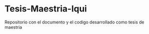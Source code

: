 # Tesis-Maestria-Iqui
Repositorio con el documento y el codigo desarrollado como tesis de maestria 
